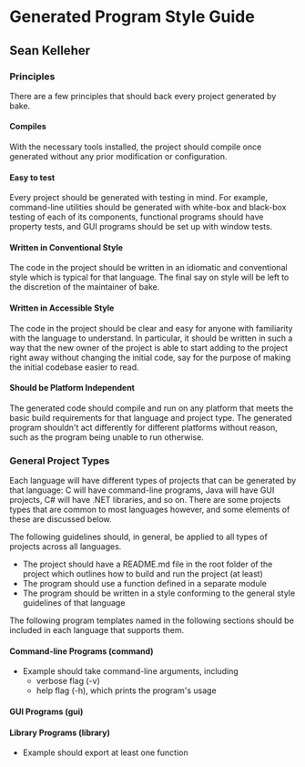 Generated Program Style Guide
=============================

Sean Kelleher
-------------

### Principles

There are a few principles that should back every project generated by bake.

#### Compiles

With the necessary tools installed, the project should compile once generated
without any prior modification or configuration.

#### Easy to test

Every project should be generated with testing in mind. For example,
command-line utilities should be generated with white-box and black-box testing
of each of its components, functional programs should have property tests, and
GUI programs should be set up with window tests.

#### Written in Conventional Style

The code in the project should be written in an idiomatic and conventional style
which is typical for that language. The final say on style will be left to the
discretion of the maintainer of bake.

#### Written in Accessible Style

The code in the project should be clear and easy for anyone with familiarity
with the language to understand. In particular, it should be written in such a
way that the new owner of the project is able to start adding to the project
right away without changing the initial code, say for the purpose of making the
initial codebase easier to read.

#### Should be Platform Independent

The generated code should compile and run on any platform that meets the basic
build requirements for that language and project type. The generated program
shouldn't act differently for different platforms without reason, such as the
program being unable to run otherwise.

### General Project Types

Each language will have different types of projects that can be generated by
that language: C will have command-line programs, Java will have GUI projects,
C# will have .NET libraries, and so on. There are some projects types that are
common to most languages however, and some elements of these are discussed
below.

The following guidelines should, in general, be applied to all types of projects
across all languages.

+ The project should have a README.md file in the root folder of the project
  which outlines how to build and run the project (at least)
+ The program should use a function defined in a separate module
+ The program should be written in a style conforming to the general style
  guidelines of that language

The following program templates named in the following sections should be
included in each language that supports them.

#### Command-line Programs (command)

+ Example should take command-line arguments, including
    + verbose flag (-v)
    + help flag (-h), which prints the program's usage

#### GUI Programs (gui)

#### Library Programs (library)

+ Example should export at least one function
